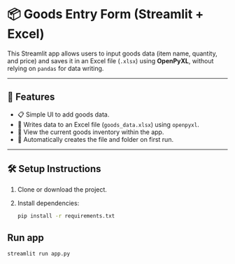 # 📦 Goods Entry Form (Streamlit + Excel)

This Streamlit app allows users to input goods data (item name, quantity, and price) and saves it in an Excel file (`.xlsx`) using **OpenPyXL**, without relying on `pandas` for data writing.

---

## 🚀 Features

- 📋 Simple UI to add goods data.
- 💾 Writes data to an Excel file (`goods_data.xlsx`) using `openpyxl`.
- 📄 View the current goods inventory within the app.
- 🧱 Automatically creates the file and folder on first run.

---

## 🛠️ Setup Instructions

1. Clone or download the project.

2. Install dependencies:

   ```bash
   pip install -r requirements.txt

## Run app

   ```bash
   streamlit run app.py
